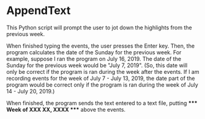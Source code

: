 # AppendText
This Python script will prompt the user to jot down the highlights from the previous week. 

When finished typing the events, the user presses the Enter key. Then, the program calculates the date of the Sunday for the previous week. For example, suppose I ran the program on July 16, 2019. The date of the Sunday for the previous week would be "July 7, 2019". (So, this date will only be correct if the program is ran during the week after the events. If I am recording events for the week of July 7 - July 13, 2019, the date part of the program would be correct only if the program is ran during the week of July 14 - July 20, 2019.) 

When finished, the program sends the text entered to a text file, putting __*** Week of XXX XX, XXXX ***__ above the events.
